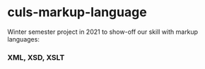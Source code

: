 # culs-markup-language

Winter semester project in 2021 to show-off our skill with markup languages:
### XML, XSD, XSLT 
